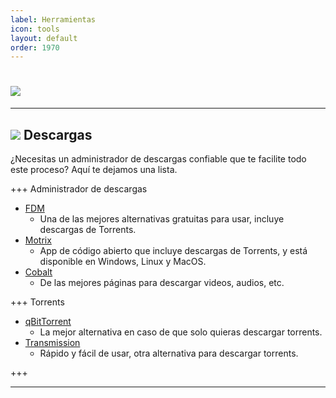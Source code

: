 ```yaml
---
label: Herramientas
icon: tools
layout: default
order: 1970
---
```


# ![](https://i.postimg.cc/44MT0yR1/HERRAMIENTASAS.png)

---

## ![](https://i.postimg.cc/fyHqs50r/Proyecto-nuevo-2.png) Descargas


¿Necesitas un administrador de descargas confiable que te facilite todo este proceso? Aquí te dejamos una lista.


+++ Administrador de descargas

- [FDM](https://www.freedownloadmanager.org/)
    - Una de las mejores alternativas gratuitas para usar, incluye descargas de Torrents.
- [Motrix](https://motrix.app/)    
    - App de código abierto que incluye descargas de Torrents, y está disponible en Windows, Linux y MacOS.
- [Cobalt](https://cobalt.tools/)
    - De las mejores páginas para descargar videos, audios, etc.

+++ Torrents

- [qBitTorrent](https://www.qbittorrent.org/)
    - La mejor alternativa en caso de que solo quieras descargar torrents.
- [Transmission](https://transmissionbt.com/)
    - Rápido y fácil de usar, otra alternativa para descargar torrents.

+++


---






